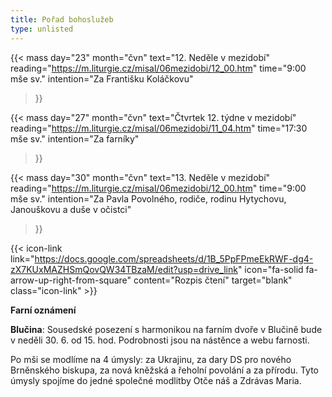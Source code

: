 ```yaml
---
title: Pořad bohoslužeb
type: unlisted
---
```


{{< mass 
day="23" 
month="čvn" 
text="12. Neděle v mezidobí" 
reading="https://m.liturgie.cz/misal/06mezidobi/12_00.htm" 
time="9:00 mše sv." 
intention="Za Františku Koláčkovu" 
>}}

{{< mass 
day="27" 
month="čvn" 
text="Čtvrtek 12. týdne v mezidobí" 
reading="https://m.liturgie.cz/misal/06mezidobi/11_04.htm" 
time="17:30 mše sv." 
intention="Za farníky" 
>}}

{{< mass 
day="30" 
month="čvn" 
text="13. Neděle v mezidobí" 
reading="https://m.liturgie.cz/misal/06mezidobi/12_00.htm" 
time="9:00 mše sv." 
intention="Za Pavla Povolného, rodiče, rodinu Hytychovu, Janouškovu a duše v očistci" 
>}}

{{< icon-link link="https://docs.google.com/spreadsheets/d/1B_5PpFPmeEkRWF-dg4-zX7KUxMAZHSmQovQW34TBzaM/edit?usp=drive_link" icon="fa-solid fa-arrow-up-right-from-square" content="Rozpis čtení" target="blank" class="icon-link" >}}

**Farní oznámení**

**Blučina**: Sousedské posezení s harmonikou na farním dvoře v Blučině bude v neděli 30. 6. od 15. hod. Podrobnosti jsou na nástěnce a webu farnosti.

Po mši se modlíme na 4 úmysly: za Ukrajinu, za dary DS pro nového Brněnského biskupa, za nová kněžská a řeholní povolání a za přírodu. Tyto úmysly spojíme do jedné společné modlitby Otče náš a Zdrávas Maria.